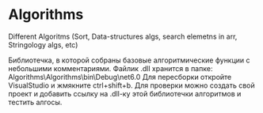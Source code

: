 # Algorithms
Different Algoritms (Sort, Data-structures algs, search elemetns in arr, Stringology algs, etc)

Библиотечка, в которой собраны базовые алгоритмические функции с небольшими комментариями.
Файлик .dll хранится в папке: Algorithms\Algorithms\bin\Debug\net6.0
Для пересборки откройте VisualStudio и жмякните ctrl+shift+b.
Для проверки можно создать свой проект и добавить ссылку на .dll-ку этой библиотечки алгоритмов и тестить алгосы.
